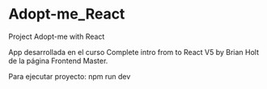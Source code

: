 # Adopt-me_React
Project Adopt-me with React

App desarrollada en el curso Complete intro from to React V5 by Brian Holt de la página Frontend Master.

Para ejecutar proyecto: npm run dev


